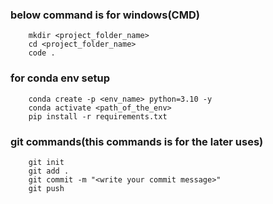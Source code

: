 ### below command is for windows(CMD)
```
    mkdir <project_folder_name>
    cd <project_folder_name>
    code .
```

### for conda env setup
```
    conda create -p <env_name> python=3.10 -y
    conda activate <path_of_the_env>
    pip install -r requirements.txt
```

### git commands(this commands is for the later uses)
```
    git init
    git add .
    git commit -m "<write your commit message>"
    git push
```